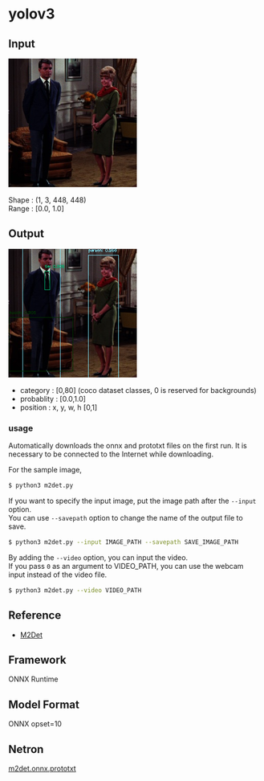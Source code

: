 # yolov3

## Input

![Input](couple.jpg)

Shape : (1, 3, 448, 448)  
Range : [0.0, 1.0]

## Output

![Output](output.png)

- category : [0,80] (coco dataset classes, 0 is reserved for backgrounds)  
- probablity : [0.0,1.0]  
- position : x, y, w, h [0,1]  

### usage
Automatically downloads the onnx and prototxt files on the first run.
It is necessary to be connected to the Internet while downloading.

For the sample image,
``` bash
$ python3 m2det.py
```

If you want to specify the input image, put the image path after the `--input` option.  
You can use `--savepath` option to change the name of the output file to save.

```bash
$ python3 m2det.py --input IMAGE_PATH --savepath SAVE_IMAGE_PATH    
```

By adding the `--video` option, you can input the video.   
If you pass `0` as an argument to VIDEO_PATH, you can use the webcam input instead of the video file.
```bash
$ python3 m2det.py --video VIDEO_PATH
```

## Reference

- [M2Det](https://github.com/qijiezhao/M2Det)

## Framework

ONNX Runtime

## Model Format

ONNX opset=10

## Netron

[m2det.onnx.prototxt](https://lutzroeder.github.io/netron/?url=https://storage.googleapis.com/ailia-models/m2det/m2det.onnx.prototxt)

